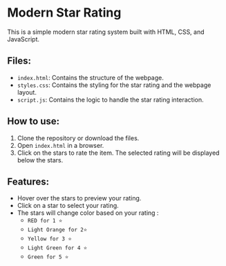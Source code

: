 # Modern Star Rating

This is a simple modern star rating system built with HTML, CSS, and JavaScript.

## Files:

- `index.html`: Contains the structure of the webpage.
- `styles.css`: Contains the styling for the star rating and the webpage layout.
- `script.js`: Contains the logic to handle the star rating interaction.

## How to use:

1. Clone the repository or download the files.
2. Open `index.html` in a browser.
3. Click on the stars to rate the item. The selected rating will be displayed below the stars.

## Features:

- Hover over the stars to preview your rating.
- Click on a star to select your rating.
- The stars will change color based on your rating :
  - `RED for 1 ⭐`
  - `Light Orange for 2⭐`
  - `Yellow for 3 ⭐`
  - `Light Green for 4 ⭐`
  - `Green for 5 ⭐`
